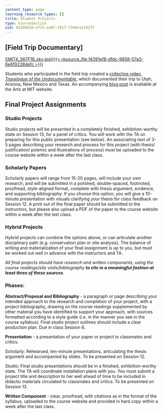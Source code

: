 ```yaml
---
content_type: page
learning_resource_types: []
title: Student Projects
type: CourseSection
uid: 85296620-ef15-ea8f-1917-f34de1a7423f
---
```


\[Field Trip Documentary\]
--------------------------

[![MIT4_S67F16_sky.jpg]({{< resource_file f4391ef8-dfdc-9858-57a3-6e6f9228defc >}})](https://youtu.be/aP4PWnEzFPQ)

Students who participated in the field trip created a [collective video, _Travelogue of the Undocumentable_](https://youtu.be/aP4PWnEzFPQ), which documented their trip to Utah, Arizona, New Mexico and Texas. An accompanying [blog post](http://arts.mit.edu/notes-field-outside-looking/) is available at the Arts at MIT website.

Final Project Assignments
-------------------------

### Studio Projects

Studio projects will be presented in a completely finished, exhibition-­worthy state on Session 13, for a panel of critics. You will work with the TA on preparing for this public presentation (see below). An associating text of 3-5 pages describing your research and process for this project (with thesis/ justification/ polemic and illustrations of process) must be uploaded to the course website within a week after the last class.

### Scholarly Papers

Scholarly papers will range from 15-20 pages, will include your own research, and will be submitted in a polished, double-spaced, footnoted, proofread, style-aligned format, complete with thesis argument, evidence, and supporting bibliography. If you choose this option, you will give a 10-minute presentation with visuals clarifying your thesis for class feedback on Session 12. A print out of the final paper should be submitted to the instructors, but please also upload a PDF of the paper to the course website within a week after the last class.

### Hybrid Projects

Hybrid projects can combine the options above, or can articulate another disciplinary path (e.g. conservation plan or site analysis). The balance of writing and materialization of your final assignment is up to you, but must be worked out well in advance with the instructors and TA.

_All final projects should have research and written components, using the course readings/site visits/bibliography **to cite in a meaningful fashion at least three of these sources**._

### Phases:

**Abstract/Proposal and Bibliography** - a paragraph or page describing your intended approach to the research and completion of your project, with a project bibliography, drawing on the course readings supplemented by other material you have identified to support your approach, with sources formatted according to a style guide (i.e. in the manner you see in the course syllabus). Final studio project outlines should include a clear production plan. Due in class Session 6.

**Presentation** - a presentation of your paper or project to classmates and critics.

Scholarly: Rehearsed, ten-minute presentations, articulating the thesis argument and accompanied by slides. To be presented on Session 12.

Studio: Final studio presentations should be in a finished, exhibition-worthy state. The TA will coordinate installation plans with you. You must submit a project title and description to her well ahead of time to be included in didactic materials circulated to classmates and critics. To be presented on Session 13.

**Written Component** - clear, proofread, with citations as in the format of the syllabus, uploaded to the course website and provided in hard copy within a week after the last class.